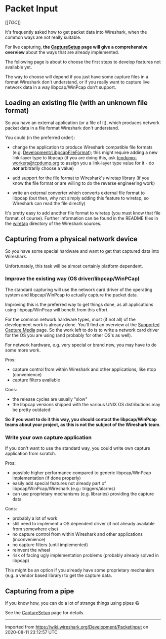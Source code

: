 # Packet Input

[[_TOC_]]

It's frequently asked how to get packet data into Wireshark, when the common ways are not really suitable.

For live capturing, **the [CaptureSetup](/CaptureSetup) page will give a comprehensive overview** about the ways that are already implemented.

The following page is about to choose the first steps to develop features not available yet.

The way to choose will depend if you just have some capture files in a format Wireshark don't understand, or if you really want to capture live network data in a way libpcap/WinPcap don't support.

## Loading an existing file (with an unknown file format)

So you have an external application (or a file of it), which produces network packet data in a file format Wireshark don't understand.

You could (in the preferred order):

  - change the application to produce Wireshark compatible file formats (e.g. [Development/LibpcapFileFormat](/Development/LibpcapFileFormat)); this might require adding a new link-layer type to libpcap (if you are doing this, ask <tcpdump-workers@tcpdump.org> to assign you a link-layer type value for it - do ***not*** arbitrarily choose a value)

  - add support for the file format to Wireshark's wiretap library (if you know the file format or are willing to do the reverse engineering work)

  - write an external converter which converts external file format to libpcap (but then, why not simply adding this feature to wiretap, so Wireshark can read the file directly)

It's pretty easy to add another file format to wiretap (you must know that file format, of course). Further information can be found in the README files in the [wiretap](http://anonsvn.wireshark.org/wireshark/trunk/wiretap/) directory of the Wireshark sources.

## Capturing from a physical network device

So you have some special hardware and want to get that captured data into Wireshark.

Unfortunately, this task will be almost certainly platform dependent.

### Improve the existing way (OS driver/libpcap/WinPCap)

The standard capturing will use the network card driver of the operating system and libpcap/WinPcap to actually capture the packet data.

Improving this is the preferred way to get things done, as all applications using libpcap/WinPcap will benefit from this effort.

For the common network hardware types, most (if not all) of the development work is already done. You'll find an overview at the [Supported Capture Media](/CaptureSetup/NetworkMedia) page. So the work left to do is to write a network card driver for the OS you are using (and probably for other OS's as well).

For network hardware, e.g. very special or brand new, you may have to do some more work.

Pros:

  - capture control from within Wireshark and other applications, like ntop (convenience)
  - capture filters available

Cons:

  - the release cycles are usually "slow"
  - the libpcap versions shipped with the various UNIX OS distributions may be pretty outdated

**So if you want to do it this way, you should contact the libpcap/WinPcap teams about your project, as this is not the subject of the Wireshark team.**

### Write your own capture application

If you don't want to use the standard way, you could write own capture application from scratch.

Pros:

  - possible higher performance compared to generic libpcap/WinPcap implementation (if done properly)
  - easily add special features not already part of libpcap/WinPcap/Wireshark (e.g.: triggers/alarms)
  - can use proprietary mechanisms (e.g. libraries) providing the capture data

Cons:

  - probably a lot of work
  - still need to implement a OS dependent driver (if not already available from somewhere else)
  - no capture control from within Wireshark and other applications (inconvenience)
  - no capture filters (until implemented)
  - reinvent the wheel
  - risk of facing ugly implementation problems (probably already solved in libpcap)

This might be an option if you already have some proprietary mechanism (e.g. a vendor based library) to get the capture data.

## Capturing from a pipe

If you know how, you can do a lot of strange things using pipes :smiley:

See the [CaptureSetup](/CaptureSetup) page for details.

---

Imported from https://wiki.wireshark.org/Development/PacketInput on 2020-08-11 23:12:57 UTC
